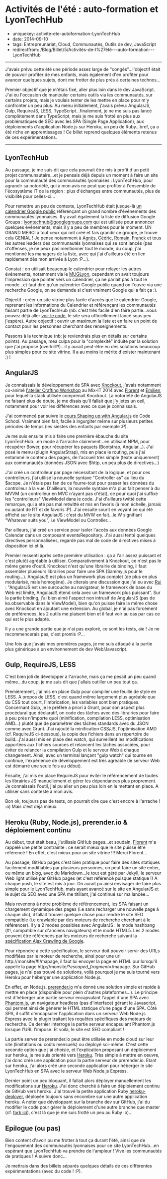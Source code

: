 Activités de l'été : auto-formation et LyonTechHub
==================================================

- uniquekey: activite-ete-autoformation-LyonTechHub
- date: 2014-09-10
- tags: Entrepreunariat, Cloud, Communautés, Outils de dev, JavaScript
- redirectfrom: /Blog/Billet/5/Activités-de-l%27été---auto-formation---LyonTechHub

---------------------------

J'avais prévu cette été une période assez large de "congés"...l'objectif était de pouvoir profiter de mes enfants, mais également d'en profiter pour avancer quelques sujets, dont me frotter de plus près à certaines technos...

Premier objectif que je m'étais fixé, aller plus loin dans le dev JavaScript. J'ai eu l'occasion de manipuler certains outils via les communautés, sur certains projets, mais je voulais tenter de les mettre en place pour m'y confronter un peu plus. Au menu initialement, j'avais prévu: AngularJS, Gulp, RequireJS, LESS, TypeScript...finalement, je ne me suis pas lancé complètement dans TypeScript, mais je me suis frotté en plus aux problématiques de SEO avec les SPA (Single Page Application), aux déploiements d'application Node.js sur Heroku, un peu de Ruby...bref, ça a été riche en apprentissages ! Ce billet reprend quelques éléments retenus de ces expérimentations.

------------------------------

LyonTechHub 
-----------

Au passage, je me suis dit que cela pourrait être mis à profit d'un petit projet communautaire...et je pensais déjà depuis un moment à faire un site pour la communauté des communautés lyonnaises : LyonTechHub, pour agrandir sa notoriété, qui à mon avis ne peut que profiter à l'ensemble de l'écosystème IT de la région : plus d'échanges entre communautés, plus de visibilité pour celles-ci...

Pour remettre un peu de contexte, LyonTechHub était jusque-là [un calendrier Google public](https://www.google.com/calendar/embed?src=ck2ruq6cqfch3t4gshbd6vdnd4%40group.calendar.google.com) référençant un grand nombre d'événements des communautés lyonnaises. Il y avait également la liste de diffusion Google Groups : [lyontechhub@googlegroups.com](mailto:lyontechhub@googlegroups.com) qui est utilisée pour annoncer quelques événements, mais il y a peu de membres pour le moment. UN GRAND MERCI à tout ceux qui ont créé et fais grandir ce groupe, je trouve cela GENIAL ! Je pense notamment à [Agnès](https://twitter.com/agnes_crepet), [Cédric](https://twitter.com/cedric_exbrayat), [Romain](https://twitter.com/romaincouturier), [Franck](https://twitter.com/franckverrot) et tous les autres leaders des communautés lyonnaises qui se sont lancés (pas d'offenses, je ne peux pas mentionner tout le monde, du coup, j'ai mentionné les managers de la liste, avec qui j'ai d'ailleurs été en lien rapidement dès mon arrivée à Lyon :P...).

Constat : on utilisait beaucoup le calendrier pour relayer les autres événements, notamment via le [MUGLyon](http://muglyon.github.io/), cependant on avait toujours l'impression que pointer vers un calendrier, ça ne parlait pas à tout le monde...et faut dire qu'un calendrier Google public quand on l'ouvre via une recherche Google, on se demande si c'est vraiment Google qui a fait ça :).

Objectif : créer un site vitrine plus facile d'accès que le calendrier Google, reprenant les informations du Calendrier et référençant les communautés faisant partie de LyonTechHub (nb: c'est très facile d'en faire partie...vous pouvez déjà aller [voir le code](https://github.com/lyontechhub/lyontechhub.github.io), le site sera officiellement lancé sous peu j'espère). Autre objectif : ouvrir un maximum la liste et en faire un point de contact pour les personnes cherchant des renseignements.

Passons à la technique (nb: je reviendrais plus en détails sur certains points). Au passage, mea culpa pour la "complexité" induite par la solution que j'ai proposé (overkill?!)...il y aurait peut-être eu des solutions beaucoup plus simples pour ce site vitrine. Il a au moins le mérite d'exister maintenant :) !

AngularJS
---------

Je connaissais le développement de SPA avec [Knockout](http://knockoutjs.com/), j'avais notamment co-animé [l'atelier Crafting Workshop](http://knockoutjs.com/) au Mix-IT 2014 avec [Florent](https://twitter.com/florentpellet) et [Emilien](https://twitter.com/ouarzy), pour lequel la stack utilisée comprenait Knockout. La notoriété de AngularJS ne faisant plus de doute, je me disais qu'il fallait que j'y jetes un oeil, notamment pour voir les différences avec ce que je connaissais.

J'ai commencé par suivre le [cours Shaping up with Angular.js](http://campus.codeschool.com/courses/shaping-up-with-angular-js/intro) de Code School. Vraiment bien fait, facile à ingurgiter même sur plusieurs petites périodes de temps (les siestes des enfants par exemple :P).

Je me suis ensuite mis à faire une première ébauche du site LyonTechHub...en mode à l'arrache clairement...en utilisant NPM, pour récupérer Bower, pour récupérer les paquets (Bootstrap, Angular...). J'ai posé le menu (plugin AngularStrap), mis en place le routing, puis j'ai entammé le contenu des pages, de l'accueil très simple (texte uniquement) aux communautés (données JSON avec $http, un peu plus de directives...)

J'ai créé un controlleur par page nécessitant de la logique, et pour ces controlleurs, j'ai utilisé la nouvelle syntaxe "Controller as" au lieu du $scope. Je n'étais pas fan de ce fourre-tout pour passer les données du controlleur à la vue. D'ailleurs, la nouvelle syntaxe m'a plus fait penser à du MVVM (un controlleur en MVC n'ayant pas d'état), ce pour quoi j'ai suffixé les "controlleurs" ViewModel dans le code. J'ai d'ailleurs twitté cette remarque, qui a été pas mal retwitté et mis en favoris (à mon échelle, jamais eu autant de RT et de favoris :P). J'ai ensuite sourit en voyant ce qui été affiché sur le site AngularJS : c'est du MVW en fait...le W signifiant "Whatever suits you", i.e ViewModel ou Controller...

Par ailleurs, j'ai créé un service pour isoler l'accès aux données Google Calendar dans un composant eventsRepository. J'ai aussi tenté quelques directives personnalisées, regardé pas mal de code de directives mises à disposition ici et là.

Premier ressenti après cette première utilisation : ça a l'air assez puissant et c'est plutôt agréable à utiliser. Comparativement à Knockout, ce n'est pas le même genre d'outil. Knockout n'est qu'une librairie de binding, il faut assembler plusieurs librairies pour faire une SPA (Sammy.js pour le routing...). AngularJS est plus un framework plus complet (de plus en plus modularisé, mais homogène). Je citerais une discussion que j'ai eu avec [Rui](https://twitter.com/rhwy) : "AngularJS est une surcouche au navigateur, le framework de base du Web est limité, AngularJS étend cela avec un framework plus puissant". Sur la partie binding, j'ai bien aimé l'aspect non intrusif de AngularJS (pas de ko.observable dans le ViewModel), bien qu'on puisse faire la même chose avec Knockout en ajoutant une extension. Au global, je n'ai pas forcément de préférences, les 2 outils me plaisent bien et il faut voir au cas par cas ce qui est le plus adapté.

Il y a une grande partie que je n'ai pas exploré, ce sont les tests, aïe ! Je ne recommencerais pas, c'est promis :P...

Une fois que j'avais mes premières pages, je me suis attaqué à la partie plus générique à un environnement de dev Web/Javascript.

Gulp, RequireJS, LESS
---------------------

C'est bien joli de développer à l'arrache, mais ça me pesait un peu quand même...du coup, je me suis dit que j'allais outiller un peu tout ça.

Premièrement, j'ai mis en place Gulp pour compiler une feuille de style en LESS. A propos de LESS, c'est quand même largement plus agréable que du CSS tout court, l'imbrication, les variables sont bien pratiques. Concernant Gulp, je le préfère a priori à Grunt, pour son aspect plus procédural que déclaratif, on code des tâches avec des librairies pour faire à peu près n'importe quoi (minification, compilation LESS, optimisation AMD...) plutôt que de paramétrer des tâches standards avec du JSON comme avec Grunt. J'ai rajouté la minification CSS/JS, l'optimisation AMD (cf. RequireJS ci-dessous), la copie des fichiers dans un répertoire de build...j'ai aussi mis en place des watch, qui surveillent les modifications apportées aux fichiers sources et relancent les tâches associées, pour éviter de relancer la compilation Gulp et le serveur Web à chaque changement. Ainsi, avec un terminal lançant "gulp watch" qui tourne en continue, l'expérience de développement est très agréable (le serveur Web est démarré une seule fois au début).

Ensuite, j'ai mis en place RequireJS pour éviter le référencement de toutes les librairies JS manuellement et gérer les dépendances plus proprement. Je connaissais l'outil, j'ai pu aller un peu plus loin en le mettant en place. A utiliser sans conteste à mon avis.

Bon ok, toujours pas de tests, on pourrait dire que c'est encore à l'arrache ! :o) Mais c'est déjà mieux.

Heroku (Ruby, Node.js), prerender.io & déploiement continu
----------------------------------------------------------

Au début, tout était beau, j'utilisais GitHub pages...et soudain, [Florent](https://twitter.com/florentpellet) m'a rappelé une petite contrainte : ce serait mieux que le site puisse être référencé ! En effet, c'est mieux pour un site vitrine !!! Merci Florent...

Au passage, GitHub pages c'est bien pratique pour faire des sites statiques facilement modifiables par plusieurs personnes, on peut faire un site entier, ou même un blog, avec du Markdown...le tout est géré par Jekyll, le serveur Web light utilisé par GitHub pages (et c'est référencé puisque statique !) A chaque push, le site est mis à jour. On aurait pu ainsi envisager de faire plus simple pour le LyonTechHub, mais ayant avancé sur le site en AngularJS et le sujet du SEO avec une SPA me titillant, j'ai continué sur ma lancée...

Mais revenons à notre problème de référencement, les SPA faisant un chargement dynamique des pages (i.e sans recharger une nouvelle page à chaque clic), il fallait trouver quelque chose pour rendre le site SEO compatible (i.e crawlable par des moteurs de recherche cherchant à le référencer). Il y a 2 modes possibles avec AngularJS : le mode hashbang (#!, compatible sur d'anciens navigateurs) et le mode HTML5. Les 2 modes peuvent être référencés par les moteurs de recherche suivant la [spécification Ajax Crawling de Google](https://developers.google.com/webmasters/ajax-crawling/docs/specification).

Pour répondre à cette spécification, le serveur doit pouvoir servir des URLs modifiées par le moteur de recherche, ainsi pour une url http://monsite/#!/mapage, il faut lui envoyer la page en HTML pur lorsqu'il appelle la page http://monsite/?_escaped_fragment_=/mapage. Sur GitHub pages, je n'ai pas trouvé de solutions, voilà pourquoi je me suis tourné vers Heroku pour héberger une application Node.js.

En effet, en Node.js, [prerender.io](https://prerender.io/) m'a donné une solution simple et rapide à mettre en place (disponible pour plein d'autres plateformes...). Le principe est d'héberger une partie serveur encapsulant l'appel d'une SPA avec [Phantom.js](http://phantomjs.org/), un navigateur headless (pas d'interface) gérant le Javascript, qui permet ainsi de générer le HTML statique d'une page d'une SPA. Côté SPA, il suffit d'encapsuler l'application dans un serveur Web Node.js Express avec le plugin traitant les requêtes spécifiques des moteurs de recherche. Ce dernier interroge la partie serveur encapsulant Phantom.js lorsque l'URL l'impose. Et voilà, le site est SEO compliant !

La partie server de prerender.io peut être utilisée en mode cloud sur leur site (limitations ou coûts mensuels) ou déployé soi-même. C'est cette seconde option que j'ai choisie, et l'explication proposant un déploiement sur heroku, je me suis orienté vers [Heroku](http://www.heroku.com/). Très simple à mettre en oeuvre, j'ai donc créé une application pour la partie serveur de prerender.io. Etant sur heroku, j'ai alors créé une seconde application pour héberger le site LyonTechHub en SPA avec le serveur Web Node.js Express.

Dernier point un peu bloquant, il fallait alors déployer manuellement les modifications sur [Heroku](http://www.heroku.com/). J'ai donc cherché à faire un déploiement continu de GitHub vers heroku. J'ai trouvé la petite application Ruby [heroku-deployer](https://github.com/himynameisjonas/heroku-deployer), déployée toujours sans encombre sur une autre application heroku. A noter que développant sur la branche dev sur GitHub, j'ai du modifier le code pour gérer le déploiement d'une autre branche que master (cf. [fork ici](https://github.com/lyontechhub/heroku-deployer)), c'est là que je me suis frotté un peu au Ruby :o)...

Epilogue (ou pas)
-----------------

Bien content d'avoir pu me frotter à tout ça durant l'été, ainsi que de l'engouement des communautés lyonnaises pour ce site LyonTechHub...en espérant que LyonTechHub va prendre de l'ampleur ! Vive les communautés de pratiques ! A suivre donc...

Je mettrais dans des billets séparés quelques détails de ces différentes expérimentations (avec du code ! :P).